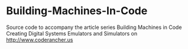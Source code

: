 # Building-Machines-In-Code
Source code to accompany the article series Building Machines in Code 
Creating Digital Systems Emulators and Simulators on http://www.coderancher.us

 
